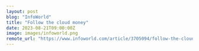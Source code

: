```yaml
---
layout: post
blog: "InfoWorld"
title: "Follow the cloud money"
date: 2023-08-21T09:00:00Z
image: images/infoworld.png
remote_url: "https://www.infoworld.com/article/3705094/follow-the-cloud-money.html#tk.rss_applicationdevelopment"
---
```

